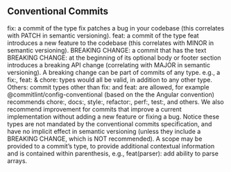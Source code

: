 ## Conventional Commits

fix: a commit of the type fix patches a bug in your codebase (this correlates with PATCH in semantic versioning).
feat: a commit of the type feat introduces a new feature to the codebase (this correlates with MINOR in semantic versioning).
BREAKING CHANGE: a commit that has the text BREAKING CHANGE: at the beginning of its optional body or footer section introduces a breaking API change (correlating with MAJOR in semantic versioning). A breaking change can be part of commits of any type. e.g., a fix:, feat: & chore: types would all be valid, in addition to any other type.
Others: commit types other than fix: and feat: are allowed, for example @commitlint/config-conventional (based on the the Angular convention) recommends chore:, docs:, style:, refactor:, perf:, test:, and others. We also recommend improvement for commits that improve a current implementation without adding a new feature or fixing a bug. Notice these types are not mandated by the conventional commits specification, and have no implicit effect in semantic versioning (unless they include a BREAKING CHANGE, which is NOT recommended). A scope may be provided to a commit’s type, to provide additional contextual information and is contained within parenthesis, e.g., feat(parser): add ability to parse arrays.

